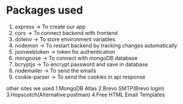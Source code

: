 # Packages used
1. express -> To create our app
2. cors -> To connect backend with frontend
3. dotenv -> To store environment variables
4. nodemon -> To restart backend by tracking changes automatically
5. jsonwebtoken -> token for authentication
6. mongoose -> To connect with mongoDB database
7. bcryptjs -> To encrypt password and save in database
8. nodemailer -> To send the emails
9. cookie-parser -> To send the cookies in api response

other sites we used
1.MongoDB Atlas
2.Brevo SMTP(Brevo login)
3.Hopscotch(Alternative:postman)
4.Free HTML Email Templates